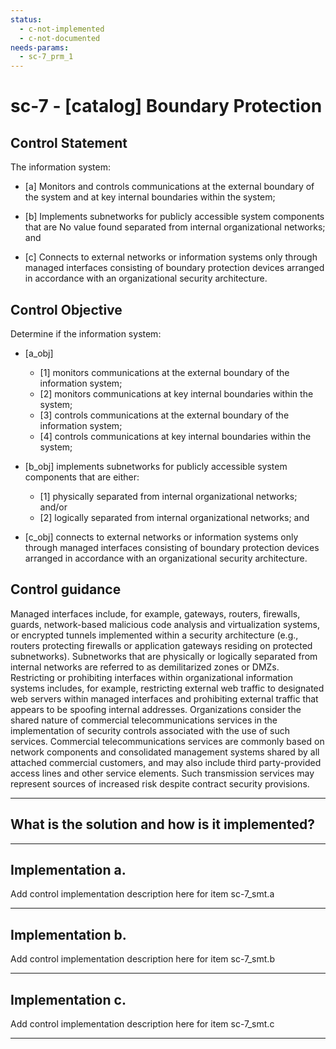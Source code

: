 ```yaml
---
status:
  - c-not-implemented
  - c-not-documented
needs-params:
  - sc-7_prm_1
---
```


# sc-7 - \[catalog\] Boundary Protection

## Control Statement

The information system:

- \[a\] Monitors and controls communications at the external boundary of the system and at key internal boundaries within the system;

- \[b\] Implements subnetworks for publicly accessible system components that are No value found separated from internal organizational networks; and

- \[c\] Connects to external networks or information systems only through managed interfaces consisting of boundary protection devices arranged in accordance with an organizational security architecture.

## Control Objective

Determine if the information system:

- \[a_obj\]

  - \[1\] monitors communications at the external boundary of the information system;
  - \[2\] monitors communications at key internal boundaries within the system;
  - \[3\] controls communications at the external boundary of the information system;
  - \[4\] controls communications at key internal boundaries within the system;

- \[b_obj\] implements subnetworks for publicly accessible system components that are either:

  - \[1\] physically separated from internal organizational networks; and/or
  - \[2\] logically separated from internal organizational networks; and

- \[c_obj\] connects to external networks or information systems only through managed interfaces consisting of boundary protection devices arranged in accordance with an organizational security architecture.

## Control guidance

Managed interfaces include, for example, gateways, routers, firewalls, guards, network-based malicious code analysis and virtualization systems, or encrypted tunnels implemented within a security architecture (e.g., routers protecting firewalls or application gateways residing on protected subnetworks). Subnetworks that are physically or logically separated from internal networks are referred to as demilitarized zones or DMZs. Restricting or prohibiting interfaces within organizational information systems includes, for example, restricting external web traffic to designated web servers within managed interfaces and prohibiting external traffic that appears to be spoofing internal addresses. Organizations consider the shared nature of commercial telecommunications services in the implementation of security controls associated with the use of such services. Commercial telecommunications services are commonly based on network components and consolidated management systems shared by all attached commercial customers, and may also include third party-provided access lines and other service elements. Such transmission services may represent sources of increased risk despite contract security provisions.

______________________________________________________________________

## What is the solution and how is it implemented?

<!-- Please leave this section blank and enter implementation details in the parts below. -->

______________________________________________________________________

## Implementation a.

Add control implementation description here for item sc-7_smt.a

______________________________________________________________________

## Implementation b.

Add control implementation description here for item sc-7_smt.b

______________________________________________________________________

## Implementation c.

Add control implementation description here for item sc-7_smt.c

______________________________________________________________________
